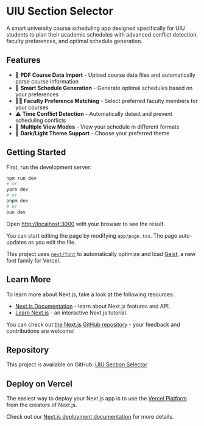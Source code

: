 # UIU Section Selector

A smart university course scheduling app designed specifically for UIU students to plan their academic schedules with advanced conflict detection, faculty preferences, and optimal schedule generation.

## Features

- 📄 **PDF Course Data Import** - Upload course data files and automatically parse course information
- 🎯 **Smart Schedule Generation** - Generate optimal schedules based on your preferences
- 👨‍🏫 **Faculty Preference Matching** - Select preferred faculty members for your courses
- ⚠️ **Time Conflict Detection** - Automatically detect and prevent scheduling conflicts
- 📅 **Multiple View Modes** - View your schedule in different formats
- 🌙 **Dark/Light Theme Support** - Choose your preferred theme

## Getting Started

First, run the development server:

```bash
npm run dev
# or
yarn dev
# or
pnpm dev
# or
bun dev
```

Open [http://localhost:3000](http://localhost:3000) with your browser to see the result.

You can start editing the page by modifying `app/page.tsx`. The page auto-updates as you edit the file.

This project uses [`next/font`](https://nextjs.org/docs/app/building-your-application/optimizing/fonts) to automatically optimize and load [Geist](https://vercel.com/font), a new font family for Vercel.

## Learn More

To learn more about Next.js, take a look at the following resources:

- [Next.js Documentation](https://nextjs.org/docs) - learn about Next.js features and API.
- [Learn Next.js](https://nextjs.org/learn) - an interactive Next.js tutorial.

You can check out [the Next.js GitHub repository](https://github.com/vercel/next.js) - your feedback and contributions are welcome!

## Repository

This project is available on GitHub: [UIU Section Selector](https://github.com/TahsinFaiyaz30/UIU-Section-Selector)

## Deploy on Vercel

The easiest way to deploy your Next.js app is to use the [Vercel Platform](https://vercel.com/new?utm_medium=default-template&filter=next.js&utm_source=create-next-app&utm_campaign=create-next-app-readme) from the creators of Next.js.

Check out our [Next.js deployment documentation](https://nextjs.org/docs/app/building-your-application/deploying) for more details.
